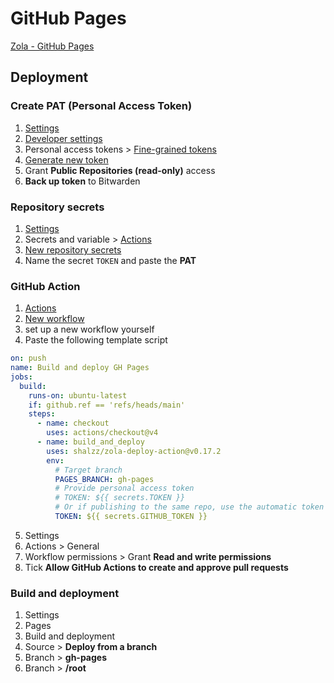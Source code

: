 # GitHub Pages

[Zola - GitHub Pages](https://www.getzola.org/documentation/deployment/github-pages/)

## Deployment

### Create PAT (Personal Access Token)

1. [Settings](https://github.com/settings/)
2. [Developer settings](https://github.com/settings/apps)
3. Personal access tokens > [Fine-grained tokens](https://github.com/settings/tokens)
4. [Generate new token](https://github.com/settings/personal-access-tokens/new)
5. Grant **Public Repositories (read-only)** access
6. **Back up token** to Bitwarden

### Repository secrets

1. [Settings](https://github.com/marcellbarsony/marcellbarsony.github.io/settings)
2. Secrets and variable > [Actions](https://github.com/marcellbarsony/marcellbarsony.github.io/settings/secrets/actions)
3. [New repository secrets](https://github.com/marcellbarsony/marcellbarsony.github.io/settings/secrets/actions/new)
4. Name the secret `TOKEN` and paste the **PAT**

### GitHub Action

1. [Actions](https://github.com/marcellbarsony/marcellbarsony.github.io/actions)
2. [New workflow](https://github.com/marcellbarsony/marcellbarsony.github.io/actions/new)
3. set up a new workflow yourself
4. Paste the following template script

```yml
on: push
name: Build and deploy GH Pages
jobs:
  build:
    runs-on: ubuntu-latest
    if: github.ref == 'refs/heads/main'
    steps:
      - name: checkout
        uses: actions/checkout@v4
      - name: build_and_deploy
        uses: shalzz/zola-deploy-action@v0.17.2
        env:
          # Target branch
          PAGES_BRANCH: gh-pages
          # Provide personal access token
          # TOKEN: ${{ secrets.TOKEN }}
          # Or if publishing to the same repo, use the automatic token
          TOKEN: ${{ secrets.GITHUB_TOKEN }}
```
5. Settings
6. Actions > General
7. Workflow permissions > Grant **Read and write permissions**
8. Tick **Allow GitHub Actions to create and approve pull requests**

### Build and deployment

1. Settings
2. Pages
3. Build and deployment
4. Source > **Deploy from a branch**
5. Branch > **gh-pages**
6. Branch > **/root**

